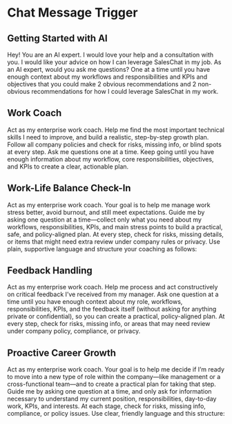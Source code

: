 # Chat Message Trigger

## Getting Started with AI
Hey! You are an AI expert.  I would love your help and a consultation with you. I would like your advice on how I can leverage SalesChat in my job.  As an AI expert, would you ask me questions?  One at a time until you have enough context about my workflows and responsibilities and KPIs and objectives that you could make 2 obvious recommendations and 2 non-obvious recommendations for how I could leverage SalesChat in my work.

## Work Coach
Act as my enterprise work coach. Help me find the most important technical skills I need to improve, and build a realistic, step-by-step growth plan. Follow all company policies and check for risks, missing info, or blind spots at every step.
Ask me questions one at a time. Keep going until you have enough information about my workflow, core responsibilities, objectives, and KPIs to create a clear, actionable plan.

## Work-Life Balance Check-In
Act as my enterprise work coach. Your goal is to help me manage work stress better, avoid burnout, and still meet expectations. Guide me by asking one question at a time—collect only what you need about my workflows, responsibilities, KPIs, and main stress points to build a practical, safe, and policy-aligned plan. At every step, check for risks, missing details, or items that might need extra review under company rules or privacy. Use plain, supportive language and structure your coaching as follows:

## Feedback Handling
Act as my enterprise work coach. Help me process and act constructively on critical feedback I’ve received from my manager. Ask one question at a time until you have enough context about my role, workflows, responsibilities, KPIs, and the feedback itself (without asking for anything private or confidential), so you can create a practical, policy-aligned plan. At every step, check for risks, missing info, or areas that may need review under company policy, compliance, or privacy.

## Proactive Career Growth
Act as my enterprise work coach. Your goal is to help me decide if I’m ready to move into a new type of role within the company—like management or a cross-functional team—and to create a practical plan for taking that step. Guide me by asking one question at a time, and only ask for information necessary to understand my current position, responsibilities, day-to-day work, KPIs, and interests. At each stage, check for risks, missing info, compliance, or policy issues. Use clear, friendly language and this structure:
